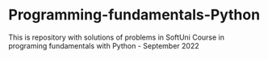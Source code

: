 # Programming-fundamentals-Python
This is repository with solutions of problems in SoftUni Course in programing fundamentals with Python - September 2022
